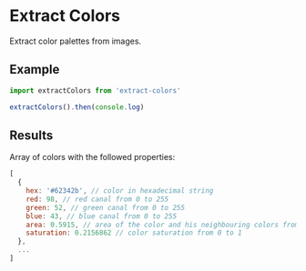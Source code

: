 # Extract Colors

Extract color palettes from images.

## Example

```js
import extractColors from 'extract-colors'

extractColors().then(console.log)
```

## Results

Array of colors with the followed properties:

```js
[
  {
    hex: '#62342b', // color in hexadecimal string
    red: 98, // red canal from 0 to 255
    green: 52, // green canal from 0 to 255
    blue: 43, // blue canal from 0 to 255
    area: 0.5915, // area of the color and his neighbouring colors from 0 to 1
    saturation: 0.2156862 // color saturation from 0 to 1
  },
  ...
]
```